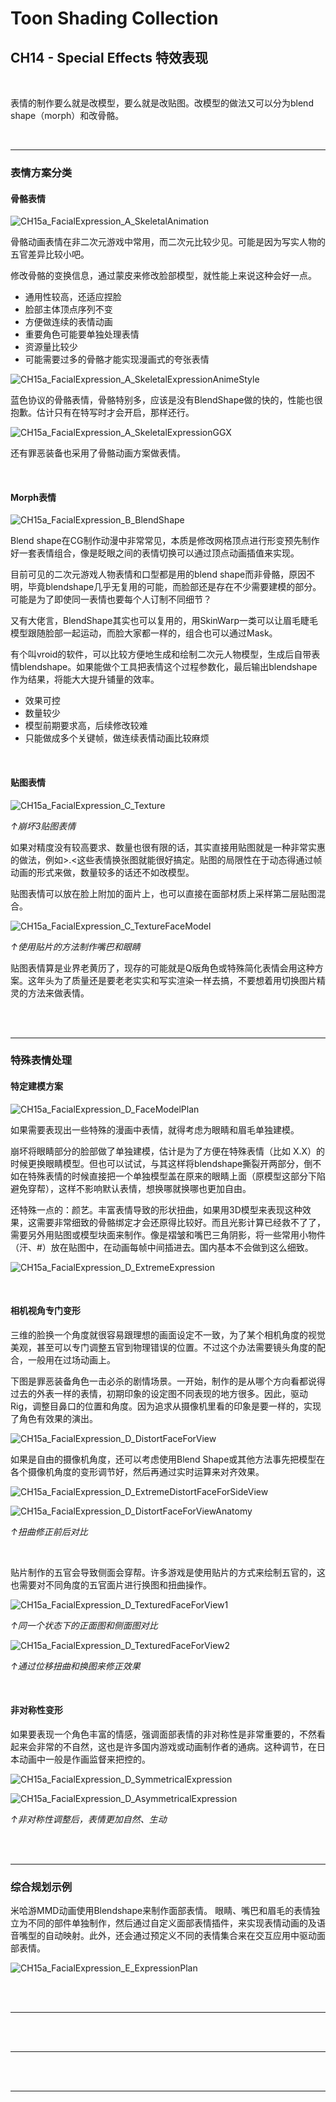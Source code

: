 # Toon Shading Collection 

## CH14 - Special Effects 特效表现

<br>

表情的制作要么就是改模型，要么就是改贴图。改模型的做法又可以分为blend shape（morph）和改骨骼。

<br>

------

### 表情方案分类

#### 骨骼表情

![CH15a_FacialExpression_A_SkeletalAnimation](../imgs/CH15a_FacialExpression_A_SkeletalAnimation.jpg)

骨骼动画表情在非二次元游戏中常用，而二次元比较少见。可能是因为写实人物的五官差异比较小吧。

修改骨骼的变换信息，通过蒙皮来修改脸部模型，就性能上来说这种会好一点。

- 通用性较高，还适应捏脸
- 脸部主体顶点序列不变
- 方便做连续的表情动画
- 重要角色可能要单独处理表情
- 资源量比较少
- 可能需要过多的骨骼才能实现漫画式的夸张表情

![CH15a_FacialExpression_A_SkeletalExpressionAnimeStyle](../imgs/CH15a_FacialExpression_A_SkeletalExpressionAnimeStyle.jpg)

蓝色协议的骨骼表情，骨骼特别多，应该是没有BlendShape做的快的，性能也很抱歉。估计只有在特写时才会开启，那样还行。

![CH15a_FacialExpression_A_SkeletalExpressionGGX](../imgs/CH15a_FacialExpression_A_SkeletalExpressionGGX.jpg)

还有罪恶装备也采用了骨骼动画方案做表情。

<br>

#### Morph表情

![CH15a_FacialExpression_B_BlendShape](../imgs/CH15a_FacialExpression_B_BlendShape.jpg)

Blend shape在CG制作动漫中非常常见，本质是修改网格顶点进行形变预先制作好一套表情组合，像是眨眼之间的表情切换可以通过顶点动画插值来实现。

目前可见的二次元游戏人物表情和口型都是用的blend shape而非骨骼，原因不明，毕竟blendshape几乎无复用的可能，而脸部还是存在不少需要建模的部分。可能是为了即使同一表情也要每个人订制不同细节？

又有大佬言，BlendShape其实也可以复用的，用SkinWarp一类可以让眉毛睫毛模型跟随脸部一起运动，而脸大家都一样的，组合也可以通过Mask。

有个叫vroid的软件，可以比较方便地生成和绘制二次元人物模型，生成后自带表情blendshape。如果能做个工具把表情这个过程参数化，最后输出blendshape作为结果，将能大大提升铺量的效率。

- 效果可控
- 数量较少
- 模型前期要求高，后续修改较难
- 只能做成多个关键帧，做连续表情动画比较麻烦

<br>

#### 贴图表情

![CH15a_FacialExpression_C_Texture](../imgs/CH15a_FacialExpression_C_Texture.png)

*↑崩坏3贴图表情*

如果对精度没有较高要求、数量也很有限的话，其实直接用贴图就是一种非常实惠的做法，例如>.<这些表情换张图就能很好搞定。贴图的局限性在于动态得通过帧动画的形式来做，数量较多的话还不如改模型。

贴图表情可以放在脸上附加的面片上，也可以直接在面部材质上采样第二层贴图混合。

![CH15a_FacialExpression_C_TextureFaceModel](../imgs/CH15a_FacialExpression_C_TextureFaceModel.png)

*↑使用贴片的方法制作嘴巴和眼睛*

贴图表情算是业界老黄历了，现存的可能就是Q版角色或特殊简化表情会用这种方案。这年头为了质量还是要老老实实和写实渲染一样去搞，不要想着用切换图片精灵的方法来做表情。

<br>

<br>

------

### 特殊表情处理

#### 特定建模方案

![CH15a_FacialExpression_D_FaceModelPlan](../imgs/CH15a_FacialExpression_D_FaceModelPlan.jpg)

如果需要表现出一些特殊的漫画中表情，就得考虑为眼睛和眉毛单独建模。

崩坏将眼睛部分的脸部做了单独建模，估计是为了方便在特殊表情（比如 X.X）的时候更换眼睛模型。但也可以试试，与其这样将blendshape撕裂开两部分，倒不如在特殊表情的时候直接把一个单独模型盖在原来的眼睛上面（原模型这部分下陷避免穿帮），这样不影响默认表情，想换哪就换哪也更加自由。

还特殊一点的：颜艺。丰富表情导致的形状扭曲，如果用3D模型来表现这种效果，这需要非常细致的骨骼绑定才会还原得比较好。而且光影计算已经救不了了，需要另外用贴图或模型块面来制作。像是褶皱和嘴巴三角阴影，将一些常用小物件（汗、#）放在贴图中，在动画每帧中间插进去。国内基本不会做到这么细致。

![CH15a_FacialExpression_D_ExtremeExpression](../imgs/CH15a_FacialExpression_D_ExtremeExpression.jpg)

<br>

#### 相机视角专门变形

三维的脸换一个角度就很容易跟理想的画面设定不一致，为了某个相机角度的视觉美观，甚至可以专门调整五官到物理错误的位置。不过这个办法需要镜头角度的配合，一般用在过场动画上。

下图是罪恶装备角色一击必杀的剧情场景。一开始，制作的是从哪个方向看都说得过去的外表一样的表情，初期印象的设定图不同表现的地方很多。因此，驱动Rig，调整目鼻口的位置和角度。因为追求从摄像机里看的印象是要一样的，实现了角色有效果的演出。

![CH15a_FacialExpression_D_DistortFaceForView](../imgs/CH15a_FacialExpression_D_DistortFaceForView.png)

如果是自由的摄像机角度，还可以考虑使用Blend Shape或其他方法事先把模型在各个摄像机角度的变形调节好，然后再通过实时运算来对齐效果。

![CH15a_FacialExpression_D_ExtremeDistortFaceForSideView](../imgs/CH15a_FacialExpression_D_ExtremeDistortFaceForSideView.png)

![CH15a_FacialExpression_D_DistortFaceForViewAnatomy](../imgs/CH15a_FacialExpression_D_DistortFaceForViewAnatomy.png)

*↑扭曲修正前后对比*

<br>

贴片制作的五官会导致侧面会穿帮。许多游戏是使用贴片的方式来绘制五官的，这也需要对不同角度的五官面片进行换图和扭曲操作。

![CH15a_FacialExpression_D_TexturedFaceForView1](../imgs/CH15a_FacialExpression_D_TexturedFaceForView1.png)

*↑同一个状态下的正面图和侧面图对比*

![CH15a_FacialExpression_D_TexturedFaceForView2](../imgs/CH15a_FacialExpression_D_TexturedFaceForView2.png)

*↑通过位移扭曲和换图来修正效果*

<br>

#### 非对称性变形

如果要表现一个角色丰富的情感，强调面部表情的非对称性是非常重要的，不然看起来会非常的不自然，这也是许多国内游戏或动画制作者的通病。这种调节，在日本动画中一般是作画监督来把控的。

![CH15a_FacialExpression_D_SymmetricalExpression](../imgs/CH15a_FacialExpression_D_SymmetricalExpression.png)

![CH15a_FacialExpression_D_AsymmetricalExpression](../imgs/CH15a_FacialExpression_D_AsymmetricalExpression.png)

*↑非对称性调整后，表情更加自然、生动*

<br>

<br>

------

### 综合规划示例

米哈游MMD动画使用Blendshape来制作面部表情。 眼睛、嘴巴和眉毛的表情独立为不同的部件单独制作，然后通过自定义面部表情插件，来实现表情动画的及语音嘴型的自动映射。此外，还会通过预定义不同的表情集合来在交互应用中驱动面部表情。

![CH15a_FacialExpression_E_ExpressionPlan](../imgs/CH15a_FacialExpression_E_ExpressionPlan.jpg)

<br>

<br>

------





<br>

<br>

------





<br>

<br>

------



